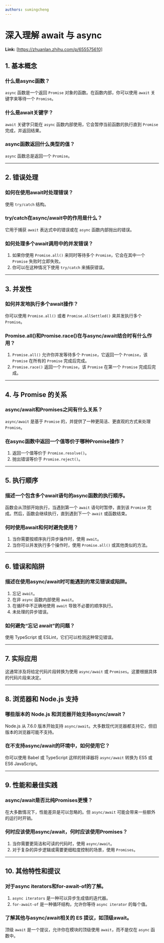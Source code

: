 ```yaml
---
authors: sumingcheng
---
```

# 深入理解 await 与 async



 **Link:** [https://zhuanlan.zhihu.com/p/655575610]

## 1. 基本概念  
### 什么是async函数？  

`async` 函数是一个返回 `Promise` 对象的函数。在函数内部，你可以使用 `await` 关键字来等待一个 `Promise`。

### 什么是await关键字？  

`await` 关键字只能在 `async` 函数内部使用，它会暂停当前函数的执行直到 `Promise` 完成，并返回结果。

### async函数返回什么类型的值？  

`async` 函数总是返回一个 `Promise`。

---

## 2. 错误处理  
### 如何在使用await时处理错误？  

使用 `try/catch` 结构。

### try/catch在async/await中的作用是什么？  

它用于捕获 `await` 表达式中的错误或在 `async` 函数内部抛出的错误。

### 如何处理多个await调用中的并发错误？  

1. 如果你使用 `Promise.all()` 来同时等待多个 `Promise`，它会在其中一个 `Promise` 失败时立即失败。
2. 你可以在这种情况下使用 `try/catch` 来捕获错误。

---

## 3. 并发性  
### 如何并发地执行多个await操作？  

你可以使用 `Promise.all()` 或者 `Promise.allSettled()` 来并发执行多个 `Promise`。

### Promise.all()和Promise.race()在与async/await结合时有什么作用？  

1. `Promise.all()` 允许你并发等待多个 `Promise`，它返回一个 `Promise`，该 `Promise` 在所有的 `Promise` 完成后完成。
2. `Promise.race()` 返回一个 `Promise`，该 `Promise` 在第一个 `Promise` 完成后完成。

---

## 4. 与 Promise 的关系  
### async/await和Promises之间有什么关系？  

`async/await` 是基于 `Promise` 的，并提供了一种更简洁、更直观的方式来处理 `Promise`。

### 在async函数中返回一个值等价于哪种Promise操作？  

1. 返回一个值等价于 `Promise.resolve()`。
2. 抛出错误等价于 `Promise.reject()`。

---

## 5. 执行顺序  
### 描述一个包含多个await语句的async函数的执行顺序。  

函数会从顶部开始执行，当遇到第一个 `await` 语句时暂停，直到该 `Promise` 完成。然后，函数会继续执行，直到遇到下一个 `await` 或函数结束。

### 何时使用await和何时避免使用？  

1. 当你需要按顺序执行异步操作时，使用 `await`。
2. 当你可以并发执行多个操作时，使用 `Promise.all()` 或其他类似的方法。

---

## 6. 错误和陷阱  
### 描述在使用async/await时可能遇到的常见错误或陷阱。  

1. 忘记 `await`。
2. 在非 `async` 函数内部使用 `await`。
3. 在循环中不正确地使用 `await` 导致不必要的顺序执行。
4. 未处理的异步错误。

### 如何避免“忘记 await”的问题？  

使用 TypeScript 或 ESLint，它们可以检测这种常见错误。

---

## 7. 实际应用  

这通常涉及将给定代码片段转换为使用 `async/await` 或 `Promises`。这要根据具体的代码片段来决定。

---

## 8. 浏览器和 Node.js 支持  
### 哪些版本的 Node.js 和浏览器开始支持async/await？  

Node.js 从 7.6.0 版本开始支持 `async/await`。大多数现代浏览器都支持它，但旧版本的浏览器可能不支持。

### 在不支持async/await的环境中，如何使用它？  

你可以使用 Babel 或 TypeScript 这样的转译器将 `async/await` 转换为 ES5 或 ES6 JavaScript。

---

## 9. 性能和最佳实践  
### async/await是否比纯Promises更慢？  

在大多数情况下，性能差异是可以忽略的。但 `async/await` 可能会带来一些额外的运行时开销。

### 何时应该使用async/await，何时应该使用Promises？  

1. 当你需要更简洁和可读的代码时，使用 `async/await`。
2. 对于复杂的异步逻辑或需要更细粒度控制的场景，使用 `Promises`。

---

## 10. 其他特性和提议  
### 对于async iterators和for-await-of的了解。  

1. `async iterators` 是一种可以异步生成值的迭代器。
2. `for-await-of` 是一种循环结构，允许你等待 `async iterator` 的每个值。

### 了解其他与async/await相关的 ES 提议，如顶级await。  

顶级 `await` 是一个提议，允许你在模块的顶级使用 `await`，而不是仅在 `async` 函数中。

